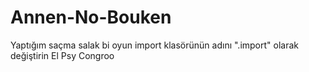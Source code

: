 # Annen-No-Bouken
Yaptığım saçma salak bi oyun
import klasörünün adını ".import" olarak değiştirin
El Psy Congroo

